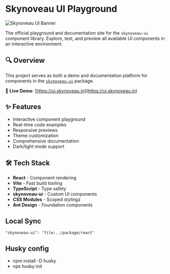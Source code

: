 # Skynoveau UI Playground

![Skynoveau UI Banner](https://via.placeholder.com/1200x400?text=Skynoveau+UI+Playground) <!-- Replace with actual banner image -->

The official playground and documentation site for the `skynoveau-ui` component library. Explore, test, and preview all available UI components in an interactive environment.

## 🔍 Overview

This project serves as both a demo and documentation platform for components in the [`skynoveau-ui`](https://www.npmjs.com/package/skynoveau-ui) package.

🔗 **Live Demo**: [https://ui.skynoveau.in](https://ui.skynoveau.in)

## ✨ Features

- Interactive component playground
- Real-time code examples
- Responsive previews
- Theme customization
- Comprehensive documentation
- Dark/light mode support

## 🛠️ Tech Stack

- **React** - Component rendering
- **Vite** - Fast build tooling
- **TypeScript** - Type safety
- **skynoveau-ui** - Custom UI components
- **CSS Modules** - Scoped stylingz
- **Ant Design** - Foundation components

## Local Sync

`"skynoveau-ui": "file:../package/react"`

## Husky config

- npm install -D husky
- npx husky init
